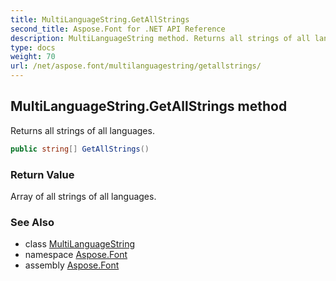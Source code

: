 ```yaml
---
title: MultiLanguageString.GetAllStrings
second_title: Aspose.Font for .NET API Reference
description: MultiLanguageString method. Returns all strings of all languages
type: docs
weight: 70
url: /net/aspose.font/multilanguagestring/getallstrings/
---
```

## MultiLanguageString.GetAllStrings method

Returns all strings of all languages.

```csharp
public string[] GetAllStrings()
```

### Return Value

Array of all strings of all languages.

### See Also

* class [MultiLanguageString](../)
* namespace [Aspose.Font](../../multilanguagestring/)
* assembly [Aspose.Font](../../../)



